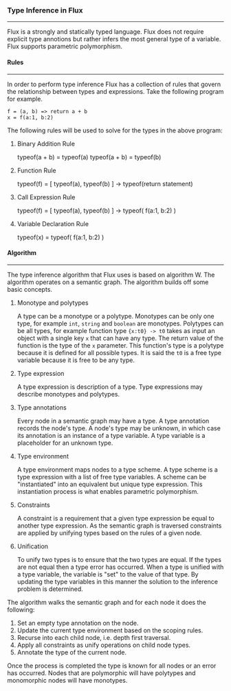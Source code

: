 ### Type Inference in Flux
--------------------------

Flux is a strongly and statically typed language.
Flux does not require explicit type annotions but rather infers the most general type of a variable.
Flux supports parametric polymorphism.

#### Rules
----------

In order to perform type inference Flux has a collection of rules that govern the relationship between types and expressions.
Take the following program for example.

```
f = (a, b) => return a + b
x = f(a:1, b:2)
```

The following rules will be used to solve for the types in the above program:

1. Binary Addition Rule

    typeof(a + b) = typeof(a)
    typeof(a + b) = typeof(b)

2. Function Rule

    typeof(f) = [ typeof(a), typeof(b) ] -> typeof(return statement)

3. Call Expression Rule

    typeof(f) = [ typeof(a), typeof(b) ] -> typeof( f(a:1, b:2) )

4. Variable Declaration Rule

    typeof(x) = typeof( f(a:1, b:2) )

#### Algorithm
--------------

The type inference algorithm that Flux uses is based on algorithm W.
The algorithm operates on a semantic graph.
The algorithm builds off some basic concepts.

1. Monotype and polytypes

    A type can be a monotype or a polytype.
    Monotypes can be only one type, for example `int`, `string` and `boolean` are monotypes.
    Polytypes can be all types, for example function type `{x:t0} -> t0` takes as input an object with a single key `x` that can have any type.
    The return value of the function is the type of the `x` parameter.
    This function's type is a polytype because it is defined for all possible types.
    It is said the `t0` is a free type variable because it is free to be any type.

2. Type expression

    A type expression is description of a type.
    Type expressions may describe monotypes and polytypes.

3. Type annotations

    Every node in a semantic graph may have a type.
    A type annotation records the node's type.
    A node's type may be unknown, in which case its annotation is an instance of a type variable.
    A type variable is a placeholder for an unknown type.

4. Type environment

    A type environment maps nodes to a type scheme.
    A type scheme is a type expression with a list of free type variables.
    A scheme can be "instantiated" into an equivalent but unique type expression.
    This instantiation process is what enables parametric polymorphism.

5. Constraints

    A constraint is a requirement that a given type expression be equal to another type expression.
    As the semantic graph is traversed constraints are applied by unifying types based on the rules of a given node.

6. Unification

    To unify two types is to ensure that the two types are equal.
    If the types are not equal then a type error has occurred.
    When a type is unified with a type variable, the variable is "set" to the value of that type.
    By updating the type variables in this manner the solution to the inference problem is determined.


The algorithm walks the semantic graph and for each node it does the following:

1. Set an empty type annotation on the node.
2. Update the current type environment based on the scoping rules.
3. Recurse into each child node, i.e. depth first traversal.
4. Apply all constraints as unify operations on child node types.
5. Annotate the type of the current node.

Once the process is completed the type is known for all nodes or an error has occurred.
Nodes that are polymorphic will have polytypes and monomorphic nodes will have monotypes.

